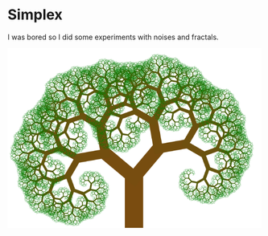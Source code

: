 # Simplex

I was bored so I did some experiments with noises and fractals.

![Pythagoras Tree](/images/pythagoras_tree.png?raw=true)


